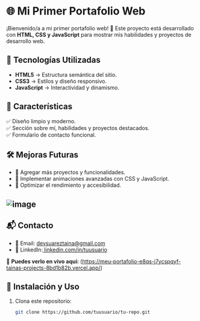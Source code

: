 # 🌐 Mi Primer Portafolio Web  

¡Bienvenido/a a mi primer portafolio web! 🚀 Este proyecto está desarrollado con **HTML, CSS y JavaScript** para mostrar mis habilidades y proyectos de desarrollo web.  

## 🎨 Tecnologías Utilizadas  

- **HTML5** → Estructura semántica del sitio.  
- **CSS3** → Estilos y diseño responsivo.  
- **JavaScript** → Interactividad y dinamismo.  

## 📌 Características  

✅ Diseño limpio y moderno.  
✅ Sección sobre mí, habilidades y proyectos destacados.  
✅ Formulario de contacto funcional.  

## 🛠 Mejoras Futuras
- 🔹 Agregar más proyectos y funcionalidades.
- 🔹 Implementar animaciones avanzadas con CSS y JavaScript.
- 🔹 Optimizar el rendimiento y accesibilidad.

## ![image](https://github.com/user-attachments/assets/78a503f3-1f16-4f27-b0b2-22890d32184a)


## 📬 Contacto
- 📩 Email: devsuareztaina@gmail.com
- 💼 LinkedIn:[ linkedin.com/in/tuusuario](https://www.linkedin.com/in/paula-suarez-3455a72b3/)

🔗 **Puedes verlo en vivo aquí:** (https://meu-portafolio-e8qs-j7ycspqyf-tainas-projects-8bd1b82b.vercel.app/) 

## 🚀 Instalación y Uso  

1. Clona este repositorio:  
   ```bash
   git clone https://github.com/tuusuario/tu-repo.git

